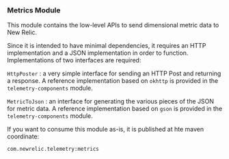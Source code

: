 ### Metrics Module

This module contains the low-level APIs to send dimensional metric data to New Relic.

Since it is intended to have minimal dependencies, it requires an HTTP implementation
and a JSON implementation in order to function. Implementations of two interfaces
are required:

`HttpPoster` : a very simple interface for sending an HTTP Post and returning a response.
A reference implementation based on `okhttp` is provided in the `telemetry-components` module.

`MetricToJson` : an interface for generating the various pieces of the JSON for metric data.
A reference implementation based on `gson` is provided in the `telemetry-components` module.

If you want to consume this module as-is, it is published at hte maven coordinate:

`com.newrelic.telemetry:metrics`


